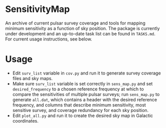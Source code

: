 # SensitivityMap
An archive of current pulsar survey coverage and tools for mapping minimum sensitivity as a function of sky position. The package is currently under development and an up-to-date task list can be found in `TASKS.md`. For current usage instructions, see below.

# Usage
* Edit `surv_list` variable in `cov.py` and run it to generate survey coverage files and sky maps.
* Make sure `surv_list` variable is set correctly in `sens_map.py` and set `desired_frequency` to a chosen reference frequency at which to compare the sensitivities of multiple pulsar surveys; run `sens_map.py` to generate `all.dat`, which contains a header with the desired reference frequency, and columns that describe minimum sensitivity, most sensitive survey, and coverage redundancy for each sky position.
* Edit `plot_all.py` and run it to create the desired sky map in Galactic coordinates. 
